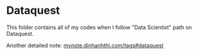 # Dataquest

This folder contains all of my codes when I follow "Data Scientist" path on Dataquest.

Another detailed note: [mynote.dinhanhthi.com/tags#dataquest](https://mynote.dinhanhthi.com/tags#dataquest)
